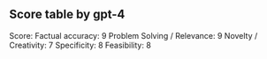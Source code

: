 ## Score table by gpt-4
Score: 
Factual accuracy: 9
Problem Solving / Relevance: 9
Novelty / Creativity: 7
Specificity: 8
Feasibility: 8